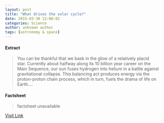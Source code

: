 ```yaml
---
layout: post
title: "What drives the solar cycle?"
date: 2015-03-30 12:00:02
categories: Science
author: unknown author
tags: [astronomy & space]
---
```



#### Extract
>You can be thankful that we bask in the glow of a relatively placid star. Currently about halfway along its 10 billion year career on the Main Sequence, our sun fuses hydrogen into helium in a battle against gravitational collapse. This balancing act produces energy via the proton-proton chain process, which in turn, fuels the drama of life on Earth....

#### Factsheet
>factsheet unavailable

[Visit Link](http://phys.org/news346920501.html)


